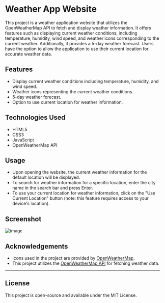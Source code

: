 # Weather App Website

This project is a weather application website that utilizes the OpenWeatherMap API to fetch and display weather information. It offers features such as displaying current weather conditions, including temperature, humidity, wind speed, and weather icons corresponding to the current weather. Additionally, it provides a 5-day weather forecast. Users have the option to allow the application to use their current location for accurate weather data.

## Features

- Display current weather conditions including temperature, humidity, and wind speed.
- Weather icons representing the current weather conditions.
- 5-day weather forecast.
- Option to use current location for weather information.

## Technologies Used

- HTML5
- CSS3
- JavaScript
- OpenWeatherMap API

## Usage

- Upon opening the website, the current weather information for the default location will be displayed.
- To search for weather information for a specific location, enter the city name in the search bar and press Enter.
- To use your current location for weather information, click on the "Use Current Location" button (note: this feature requires access to your device's location).

## Screenshot

![image](https://github.com/guptakushal03/The-Weather-App/assets/98078018/0a4e792c-2afe-4324-8d28-cb7d7d3468f7)

## Acknowledgements

- Icons used in the project are provided by [OpenWeatherMap](https://openweathermap.org/weather-conditions).
- This project utilizes the [OpenWeatherMap API](https://openweathermap.org/api) for fetching weather data.

 ---

## License
This project is open-source and available under the MIT License.
